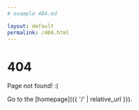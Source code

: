 ```yaml
---
# example 404.md

layout: default
permalink: /404.html
---
```


# 404

Page not found! :( 
    
Go to the [homepage]({{ '/' | relative_url }}).